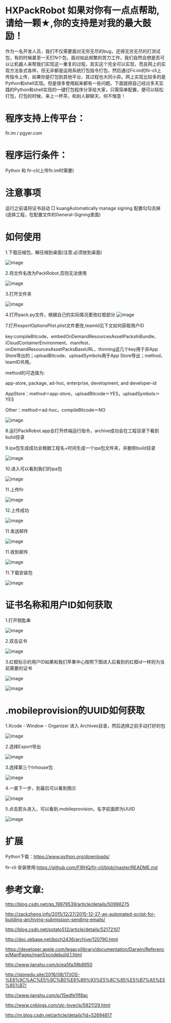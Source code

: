 # HXPackRobot 如果对你有一点点帮助,请给一颗★,你的支持是对我的最大鼓励！

作为一名开发人员，我们不仅需要面对无穷无尽的bug，还得无穷无尽的打测试包，有的时候甚至一天打N个包，面对如此频繁的苦力工作，我们自然会想是否可以让机器人来帮我们实现这一重复的过程，其实这个完全可以实现，而且网上的实现方法各式各样，但无非都是运用系统打包指令打包，然后通过Fir.im的fir-cli上传指令上传，如果你是打包到其他平台，其过程也大同小异。网上实现比较多的是Python和shell实现。但是很多使用起来都有一些问题。下面就把自己经过多天实践的Python和shell实现的一键打包程序分享给大家，只需简单配置，便可以轻松打包，打包的时候，来上一杯茶，和别人聊聊天，何不惬意！

# 程序支持上传平台：
fir.im / pgyer.com

# 程序运行条件：
Python 和 fir-cli(上传fir.im时需要)

# 注意事项

运行之前请将证书自动 □ kuangAutomatically manage signing 配置勾勾去掉(选择工程，在配置文件的General-Signing里面)

# 如何使用

1.下载压缩包，解压缩到桌面(注意:必须放到桌面)

![image](https://github.com/huangxuan518/HXPackRobot/blob/master/%E8%AF%B4%E6%98%8E%E5%9B%BE/1.png)

2.将文件名改为PackRobot,否则无法使用

![image](https://github.com/huangxuan518/HXPackRobot/blob/master/%E8%AF%B4%E6%98%8E%E5%9B%BE/2.png)

3.打开文件夹

![image](https://github.com/huangxuan518/HXPackRobot/blob/master/%E8%AF%B4%E6%98%8E%E5%9B%BE/3.png)

4.打开pack.py文件，根据自己的实际情况更改红框部分
![image](https://github.com/huangxuan518/HXPackRobot/blob/master/%E8%AF%B4%E6%98%8E%E5%9B%BE/6.png)

7.打开exportOptionsPlist.plist文件更改,teamId见下文如何获取用户ID

key:compileBitcode、embedOnDemandResourcesAssetPacksInBundle、iCloudContainerEnvironment、manifest、onDemandResourcesAssetPacksBaseURL、thinning这几个key用于非App Store导出的；uploadBitcode、uploadSymbols用于App Store导出；method、teamID共用。

method的可选值为:

app-store, package, ad-hoc, enterprise, development, and developer-id

AppStore：method＝app-store，uploadBitcode＝YES，uploadSymbols＝YES

Other：method＝ad-hoc，compileBitcode＝NO

![image](https://github.com/huangxuan518/HXPackRobot/blob/master/%E8%AF%B4%E6%98%8E%E5%9B%BE/5.png)

8.运行PackRobot.app会打开终端运行指令，archive成功会在工程目录下看到bulid目录

9.ipa包生成成功会根据工程名+时间生成一个ipa包文件夹，并删除build目录

![image](https://github.com/huangxuan518/HXPackRobot/blob/master/%E8%AF%B4%E6%98%8E%E5%9B%BE/4.png)

10.进入可以看到我们的ipa包

![image](https://github.com/huangxuan518/HXPackRobot/blob/master/%E8%AF%B4%E6%98%8E%E5%9B%BE/7.png)

11.上传fir

![image](https://github.com/huangxuan518/HXPackRobot/blob/master/%E8%AF%B4%E6%98%8E%E5%9B%BE/14.png)

12.上传成功

![image](https://github.com/huangxuan518/HXPackRobot/blob/master/%E8%AF%B4%E6%98%8E%E5%9B%BE/15.png)

11.发送邮件

![image](https://github.com/huangxuan518/HXPackRobot/blob/master/%E8%AF%B4%E6%98%8E%E5%9B%BE/16.png)

11.收到邮件

![image](https://github.com/huangxuan518/HXPackRobot/blob/master/%E8%AF%B4%E6%98%8E%E5%9B%BE/17.png)

11.下载安装包

![image](https://github.com/huangxuan518/HXPackRobot/blob/master/%E8%AF%B4%E6%98%8E%E5%9B%BE/18.png)

# 证书名称和用户ID如何获取

1.打开钥匙串

![image](https://github.com/huangxuan518/HXPackRobot/blob/master/%E8%AF%B4%E6%98%8E%E5%9B%BE/11.png)

2.双击证书

![image](https://github.com/huangxuan518/HXPackRobot/blob/master/%E8%AF%B4%E6%98%8E%E5%9B%BE/12.png)

3.红框标示的用户ID如果和我们苹果中心按照下图进入后看到的红框id一样则为当前需要的证书

![image](https://github.com/huangxuan518/HXPackRobot/blob/master/%E8%AF%B4%E6%98%8E%E5%9B%BE/8.png)

![image](https://github.com/huangxuan518/HXPackRobot/blob/master/%E8%AF%B4%E6%98%8E%E5%9B%BE/9.png)

# .mobileprovision的UUID如何获取

1.Xcode - Window - Organizer 进入 Archives目录，然后选择之前手动打好的包

![image](https://github.com/huangxuan518/HXPackRobot/blob/master/%E8%AF%B4%E6%98%8E%E5%9B%BE/19.png)

2.选择Export导出

![image](https://github.com/huangxuan518/HXPackRobot/blob/master/%E8%AF%B4%E6%98%8E%E5%9B%BE/20.png)

3.选择第三个Inhouse包

![image](https://github.com/huangxuan518/HXPackRobot/blob/master/%E8%AF%B4%E6%98%8E%E5%9B%BE/21.png)

4.一直下一步，到最后可以看到图示

![image](https://github.com/huangxuan518/HXPackRobot/blob/master/%E8%AF%B4%E6%98%8E%E5%9B%BE/22.png)

5.点击箭头进入，可以看到.mobileprovision，名字前面即为UUID

![image](https://github.com/huangxuan518/HXPackRobot/blob/master/%E8%AF%B4%E6%98%8E%E5%9B%BE/23.png)

# 扩展

Python下载：https://www.python.org/downloads/

fir-cli 安装使用:https://github.com/FIRHQ/fir-cli/blob/master/README.md 

# 参考文章:

http://blog.csdn.net/qq_19979539/article/details/50998275

http://zackzheng.info/2015/12/27/2015-12-27-an-automated-script-for-building-archiving-submission-sending-emails/

http://blog.csdn.net/potato512/article/details/52172107

http://doc.okbase.net/boch2436/archive/120790.html

https://developer.apple.com/legacy/library/documentation/Darwin/Reference/ManPages/man1/xcodebuild.1.html

http://www.jianshu.com/p/ea5fa39b8950

http://stonedu.site/2016/08/17/iOS-%E6%9C%AC%E5%9C%B0%E6%89%93%E5%8C%85%E5%B7%A5%E5%85%B7/

http://www.jianshu.com/p/15edfe11f8ac

http://www.cnblogs.com/slc-lover/p/5921129.html

http://m.blog.csdn.net/article/details?id=52694817
